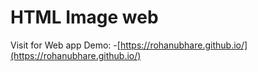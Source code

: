 # HTML Image web

Visit for Web app Demo: -[https://rohanubhare.github.io/](https://rohanubhare.github.io/)



